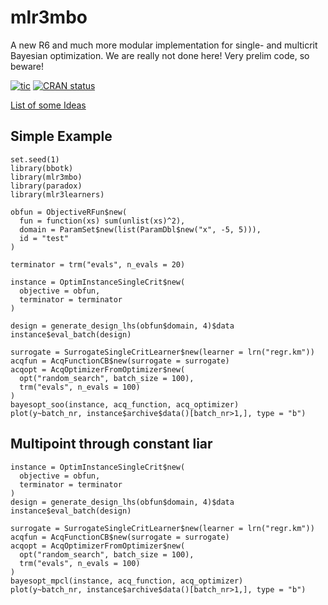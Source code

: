 # mlr3mbo

A new R6 and much more modular implementation for single- and multicrit Bayesian optimization.
We are really not done here! Very prelim code, so beware!

<!-- badges: start -->
[![tic](https://github.com/mlr-org/mlr3mbo/workflows/tic/badge.svg?branch=master)](https://github.com/mlr-org/mlr3mbo/actions)
[![CRAN status](https://www.r-pkg.org/badges/version/mlr3mbo)](https://cran.r-project.org/package=mlr3mbo)
<!-- badges: end -->

[List of some Ideas](https://github.com/mb706/okmbo/tree/master/todo-files)

## Simple Example

```{r example}
set.seed(1)
library(bbotk)
library(mlr3mbo)
library(paradox)
library(mlr3learners)

obfun = ObjectiveRFun$new(
  fun = function(xs) sum(unlist(xs)^2),
  domain = ParamSet$new(list(ParamDbl$new("x", -5, 5))),
  id = "test"
)

terminator = trm("evals", n_evals = 20)

instance = OptimInstanceSingleCrit$new(
  objective = obfun, 
  terminator = terminator
)

design = generate_design_lhs(obfun$domain, 4)$data
instance$eval_batch(design)

surrogate = SurrogateSingleCritLearner$new(learner = lrn("regr.km"))
acqfun = AcqFunctionCB$new(surrogate = surrogate)
acqopt = AcqOptimizerFromOptimizer$new(
  opt("random_search", batch_size = 100), 
  trm("evals", n_evals = 100)
)
bayesopt_soo(instance, acq_function, acq_optimizer)
plot(y~batch_nr, instance$archive$data()[batch_nr>1,], type = "b")
```

## Multipoint through constant liar

```{r cl_example}
instance = OptimInstanceSingleCrit$new(
  objective = obfun, 
  terminator = terminator
)
design = generate_design_lhs(obfun$domain, 4)$data
instance$eval_batch(design)

surrogate = SurrogateSingleCritLearner$new(learner = lrn("regr.km"))
acqfun = AcqFunctionCB$new(surrogate = surrogate)
acqopt = AcqOptimizerFromOptimizer$new(
  opt("random_search", batch_size = 100), 
  trm("evals", n_evals = 100)
)
bayesopt_mpcl(instance, acq_function, acq_optimizer)
plot(y~batch_nr, instance$archive$data()[batch_nr>1,], type = "b")
```